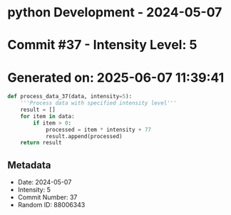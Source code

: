 ﻿# python Development - 2024-05-07
# Commit #37 - Intensity Level: 5
# Generated on: 2025-06-07 11:39:41
```python
def process_data_37(data, intensity=5):
    '''Process data with specified intensity level'''
    result = []
    for item in data:
        if item > 0:
            processed = item * intensity + 77
            result.append(processed)
    return result
```
## Metadata
- Date: 2024-05-07
- Intensity: 5
- Commit Number: 37
- Random ID: 88006343
